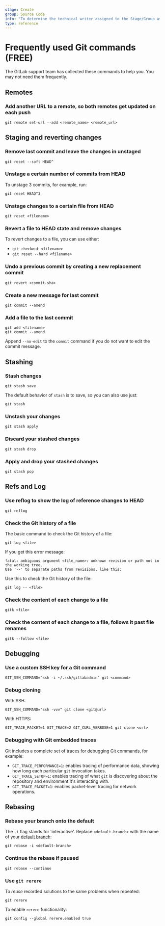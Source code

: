 ```yaml
---
stage: Create
group: Source Code
info: "To determine the technical writer assigned to the Stage/Group associated with this page, see https://about.gitlab.com/handbook/product/ux/technical-writing/#assignments"
type: reference
---
```


# Frequently used Git commands **(FREE)**

The GitLab support team has collected these commands to help you. You may not
need them frequently.

## Remotes

### Add another URL to a remote, so both remotes get updated on each push

```shell
git remote set-url --add <remote_name> <remote_url>
```

## Staging and reverting changes

### Remove last commit and leave the changes in unstaged

```shell
git reset --soft HEAD^
```

### Unstage a certain number of commits from HEAD

To unstage 3 commits, for example, run:

```shell
git reset HEAD^3
```

### Unstage changes to a certain file from HEAD

```shell
git reset <filename>
```

### Revert a file to HEAD state and remove changes

To revert changes to a file, you can use either:

- `git checkout <filename>`
- `git reset --hard <filename>`

### Undo a previous commit by creating a new replacement commit

```shell
git revert <commit-sha>
```

### Create a new message for last commit

```shell
git commit --amend
```

### Add a file to the last commit

```shell
git add <filename>
git commit --amend
```

Append `--no-edit` to the `commit` command if you do not want to edit the commit
message.

## Stashing

### Stash changes

```shell
git stash save
```

The default behavior of `stash` is to save, so you can also use just:

```shell
git stash
```

### Unstash your changes

```shell
git stash apply
```

### Discard your stashed changes

```shell
git stash drop
```

### Apply and drop your stashed changes

```shell
git stash pop
```

## Refs and Log

### Use reflog to show the log of reference changes to HEAD

```shell
git reflog
```

### Check the Git history of a file

The basic command to check the Git history of a file:

```shell
git log <file>
```

If you get this error message:

```plaintext
fatal: ambiguous argument <file_name>: unknown revision or path not in the working tree.
Use '--' to separate paths from revisions, like this:
```

Use this to check the Git history of the file:

```shell
git log -- <file>
```

### Check the content of each change to a file

```shell
gitk <file>
```

### Check the content of each change to a file, follows it past file renames

```shell
gitk --follow <file>
```

## Debugging

### Use a custom SSH key for a Git command

```shell
GIT_SSH_COMMAND="ssh -i ~/.ssh/gitlabadmin" git <command>
```

### Debug cloning

With SSH:

```shell
GIT_SSH_COMMAND="ssh -vvv" git clone <git@url>
```

With HTTPS:

```shell
GIT_TRACE_PACKET=1 GIT_TRACE=2 GIT_CURL_VERBOSE=1 git clone <url>
```

### Debugging with Git embedded traces

Git includes a complete set of [traces for debugging Git commands](https://git-scm.com/book/en/v2/Git-Internals-Environment-Variables#_debugging), for example:

- `GIT_TRACE_PERFORMANCE=1`: enables tracing of performance data, showing how long each particular `git` invocation takes.
- `GIT_TRACE_SETUP=1`: enables tracing of what `git` is discovering about the repository and environment it's interacting with.
- `GIT_TRACE_PACKET=1`: enables packet-level tracing for network operations.

## Rebasing

### Rebase your branch onto the default

The `-i` flag stands for 'interactive'. Replace `<default-branch>` with the name
of your [default branch](../../user/project/repository/branches/default.md):

```shell
git rebase -i <default-branch>
```

### Continue the rebase if paused

```shell
git rebase --continue
```

### Use `git rerere`

To _reuse_ recorded solutions to the same problems when repeated:

```shell
git rerere
```

To enable `rerere` functionality:

```shell
git config --global rerere.enabled true
```

<!-- ## Troubleshooting

Include any troubleshooting steps that you can foresee. If you know beforehand what issues
one might have when setting this up, or when something is changed, or on upgrading, it's
important to describe those, too. Think of things that may go wrong and include them here.
This is important to minimize requests for support, and to avoid doc comments with
questions that you know someone might ask.

Each scenario can be a third-level heading, for example `### Getting error message X`.
If you have none to add when creating a doc, leave this section in place
but commented out to help encourage others to add to it in the future. -->
